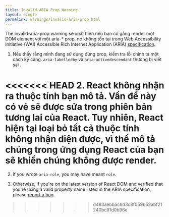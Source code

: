 ```yaml
---
title: Invalid ARIA Prop Warning
layout: single
permalink: warnings/invalid-aria-prop.html
---
```


The invalid-aria-prop warning sẽ xuất hiện nếu bạn cố gắng render một DOM element với một aria-* prop, nó không tồn tại trong Web Accessibility Initiative (WAI) Accessible Rich Internet Application (ARIA) [specification](https://www.w3.org/TR/wai-aria-1.1/#states_and_properties).

1. Nếu thấy rằng mình đang sử dụng đúng prop, kiểm tra lỗi chính tả một cách kỹ càng. `aria-labelledby` và `aria-activedescendant` thường bị viết sai .

<<<<<<< HEAD
2. React không nhận ra thuộc tính bạn mô tả. Vấn đề này có vẻ sẽ được sửa trong phiên bản tương lai của React. Tuy nhiên, React hiện tại loại bỏ tất cả thuộc tính không nhận diện được, vì thế mô tả chúng trong ứng dụng React của bạn sẽ khiến chúng không được render.
=======
2. If you wrote `aria-role`, you may have meant `role`.

3. Otherwise, if you're on the latest version of React DOM and verified that you're using a valid property name listed in the ARIA specification, please [report a bug](https://github.com/facebook/react/issues/new/choose).
>>>>>>> d483aebbac6d3c8f059b52abf21240bc91d0b96e
